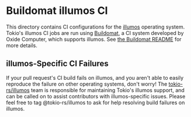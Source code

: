 # Buildomat illumos CI

This directory contains CI configurations for the [illumos] operating system.
Tokio's illumos CI jobs are run using [Buildomat], a CI system developed by
Oxide Computer, which supports illumos. See [the Buildomat README] for more
details.

## illumos-Specific CI Failures

If your pull request's CI build fails on illumos, and you aren't able to easily
reproduce the failure on other operating systems, don't worry! The
[tokio-rs/illumos] team is responsible for maintaining Tokio's illumos support,
and can be called on to assist contributors with illumos-specific issues. Please
feel free to tag @tokio-rs/illumos to ask for help resolving build failures on
illumos.

[illumos]: https://www.illumos.org/
[Buildomat]: https://github.com/oxidecomputer/buildomat
[the Buildomat README]: https://github.com/oxidecomputer/buildomat
[tokio-rs/illumos]: https://github.com/orgs/tokio-rs/teams/illumos
